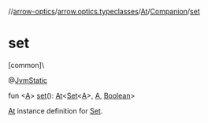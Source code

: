 //[arrow-optics](../../../../index.md)/[arrow.optics.typeclasses](../../index.md)/[At](../index.md)/[Companion](index.md)/[set](set.md)

# set

[common]\

@[JvmStatic](https://kotlinlang.org/api/latest/jvm/stdlib/kotlin.jvm/-jvm-static/index.html)

fun &lt;[A](set.md)&gt; [set](set.md)(): [At](../index.md)&lt;[Set](https://kotlinlang.org/api/latest/jvm/stdlib/kotlin.collections/-set/index.html)&lt;[A](set.md)&gt;, [A](set.md), [Boolean](https://kotlinlang.org/api/latest/jvm/stdlib/kotlin/-boolean/index.html)&gt;

[At](../index.md) instance definition for [Set](https://kotlinlang.org/api/latest/jvm/stdlib/kotlin.collections/-set/index.html).
